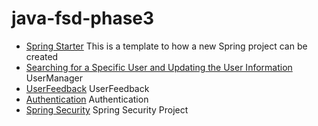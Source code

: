 # java-fsd-phase3

* [Spring Starter](./SpringStarter) This is a template to how a new Spring project can be created
* [Searching for a Specific User and Updating the User Information](./UserManager) UserManager
* [UserFeedback](./UserFeedback) UserFeedback
* [Authentication](./Authentication) Authentication
* [Spring Security](./SpringSecurity) Spring Security Project

